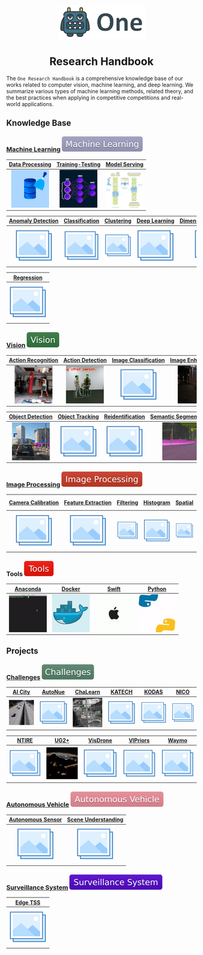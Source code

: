 <div align="center">
<img src="data/one.png">

Research Handbook
=============================
</div>

The `One Research Handbook` is a comprehensive knowledge base of our works
related to computer vision, machine learning, and deep learning. We summarize
various types of machine learning methods, related theory, and the best
practices when applying in competitive competitions and real-world applications.

## Knowledge Base

### [Machine Learning](machine_learning/README.md) ![Machine Learning](data/badge/machine_learning.svg)

|            [Data&nbsp;Processing](machine_learning/data_processing/README.md)            |        [Training-Testing](machine_learning/training/README.md)         |     [Model&nbsp;Serving](machine_learning/serving/README.md)     |
|:----------------------------------------------------------------------------------------:|:----------------------------------------------------------------------:|:----------------------------------------------------------------:|
| ![Data&nbsp;Processing](machine_learning/data_processing/data/data_processing_small.gif) | ![Training-Testing](machine_learning/training/data/training_small.gif) | ![Model&nbsp;Serving](machine_learning/serving/data/serving.gif) |

| [Anomaly&nbsp;Detection](machine_learning/anomaly_detection/README.md) | [Classification](machine_learning/classification/README.md) | [Clustering](machine_learning/clustering/README.md) | [Deep&nbsp;Learning](machine_learning/deep_learning/README.md) | [Dimensionality&nbsp;Reduction](machine_learning/dimensionality_reduction/README.md) | [Neural&nbsp;Network](machine_learning/neural_network/README.md) |
|:----------------------------------------------------------------------:|:-----------------------------------------------------------:|:---------------------------------------------------:|:--------------------------------------------------------------:|:------------------------------------------------------------------------------------:|:----------------------------------------------------------------:|
|               ![Anomaly&nbsp;Detection](data/photo.png)                |              ![Classification](data/photo.png)              |            ![Clustering](data/photo.png)            |             ![Deep&nbsp;Learning](data/photo.png)              |                   ![Dimensionality&nbsp;Reduction](data/photo.png)                   |              ![Neural&nbsp;Network](data/photo.png)              |

| [Regression](machine_learning/regression/README.md) | 
|:---------------------------------------------------:|
|            ![Regression](data/photo.png)            | 

### [Vision](vision/README.md) ![Vision](data/badge/vision.svg)

|             [Action&nbsp;Recognition](vision/action_recognition/README.md)              |            [Action&nbsp;Detection](vision/action_detection/README.md)             | [Image&nbsp;Classification](vision/image_classification/README.md) |             [Image&nbsp;Enhancement](vision/image_enhancement/README.md)             |               [Instance&nbsp;Segmentation](vision/instance_segmentation/README.md)               |           [Lane&nbsp;Detection](vision/lane_detection/README.md)            |
|:---------------------------------------------------------------------------------------:|:---------------------------------------------------------------------------------:|:------------------------------------------------------------------:|:------------------------------------------------------------------------------------:|:------------------------------------------------------------------------------------------------:|:---------------------------------------------------------------------------:|
| ![Action&nbsp;Recognition](vision/action_recognition/data/action_recognition_small.gif) | ![Action&nbsp;Detection](vision/action_detection/data/action_detection_small.gif) |            ![Image&nbsp;Classification](data/photo.png)            | ![Image&nbsp;Enhancement](vision/image_enhancement/data/image_enhancement_small.gif) | ![Instance&nbsp;Segmentation](vision/instance_segmentation/data/instance_segmentation_small.gif) | ![Lane&nbsp;Detection](vision/lane_detection/data/lane_detection_small.gif) |

|         [Object&nbsp;Detection](vision/object_detection/README.md)          | [Object&nbsp;Tracking](vision/object_tracking/README.md) | [Reidentification](vision/reidentification/README.md) |               [Semantic&nbsp;Segmentation](vision/semantic_segmentation/README.md)               | 
|:---------------------------------------------------------------------------:|:--------------------------------------------------------:|:-----------------------------------------------------:|:------------------------------------------------------------------------------------------------:|
| ![Object&nbsp;Detection](vision/object_detection/data/object_detection.gif) |         ![Object&nbsp;Tracking](data/photo.png)          |          ![Reidentification](data/photo.png)          | ![Semantic&nbsp;Segmentation](vision/semantic_segmentation/data/semantic_segmentation_small.gif) | 

### [Image Processing](image_processing/README.md) ![Image Processing](data/badge/image_processing.svg)

| [Camera&nbsp;Calibration](image_processing/camera_calibration/README.md) | [Feature&nbsp;Extraction](image_processing/feature_extraction/README.md) | [Filtering](image_processing/filtering/README.md) | [Histogram](image_processing/histogram/README.md) | [Spatial](image_processing/spatial/README.md) | [Spatial Temporal](image_processing/spatial_temporal/README.md) |
|:------------------------------------------------------------------------:|:------------------------------------------------------------------------:|:-------------------------------------------------:|:-------------------------------------------------:|:---------------------------------------------:|:---------------------------------------------------------------:|
|                ![Camera&nbsp;Calibratio](data/photo.png)                 |                ![Feature&nbsp;Extraction](data/photo.png)                |           ![Filtering](data/photo.png)            |           ![Histogram](data/photo.png)            |          ![Spatial](data/photo.png)           |               ![Spatial Temporal](data/photo.png)               |

### Tools ![Tools](data/badge/tools.svg)

|    [Anaconda ](tools/anaconda.md)    |    [Docker](tools/docker.md)     |    [Swift](tools/swift.md)     |    [Python](tools/python.md)     |
|:------------------------------------:|:--------------------------------:|:------------------------------:|:--------------------------------:|
| ![Anaconda](tools/data/anaconda.gif) | ![Docker](tools/data/docker.gif) | ![Swift](tools/data/apple.gif) | ![Python](tools/data/python.gif) |


## Projects

### [Challenges](challenges/README.md) ![Challenges](data/badge/challenges.svg)

|        [AI&nbsp;City](challenges/ai_city/README.md)        | [AutoNue](challenges/autonue/README.md) |        [ChaLearn](challenges/chalearn/README.md)         | [KATECH](challenges/katech/README.md) | [KODAS](challenges/kodas/README.md) | [NICO](challenges/nico/README.md) |
|:----------------------------------------------------------:|:---------------------------------------:|:--------------------------------------------------------:|:-------------------------------------:|:-----------------------------------:|:---------------------------------:|
| ![AI&nbsp;City](challenges/ai_city/data/ai_city_small.gif) |       ![AutoNue](data/photo.png)        | ![ChaLearn](challenges/chalearn/data/chalearn_small.gif) |       ![KATECH](data/photo.png)       |      ![KODAS](data/photo.png)       |      ![NICO](data/photo.png)      |

| [NTIRE](challenges/ntire/README.md) |       [UG2+](challenges/ug2/README.md)       | [VisDrone](challenges/visdrone/README.md) | [VIPriors](challenges/vipriors/README.md) | [Waymo](challenges/waymo/README.md) |
|:-----------------------------------:|:--------------------------------------------:|:-----------------------------------------:|:-----------------------------------------:|:-----------------------------------:|
|      ![NTIRE](data/photo.png)       |  ![UG2+](challenges/ug2/data/ug2_small.gif)  |        ![VisDrone](data/photo.png)        |        ![VIPriors](data/photo.png)        |      ![Waymo](data/photo.png)       |

### [Autonomous Vehicle](autonomous_vehicle/README.md) ![Autonomous Vehicle](data/badge/autonomous_vehicle.svg)

| [Autonomous&nbsp;Sensor](autonomous_vehicle/autonomous_sensor/README.md) | [Scene&nbsp;Understanding](autonomous_vehicle/scene_understanding/README.md) |
|:------------------------------------------------------------------------:|:----------------------------------------------------------------------------:|
|                ![Autonomous&nbsp;Sensor](data/photo.png)                 |                 ![Scene&nbsp;Understanding](data/photo.png)                  |

### [Surveillance System](surveillance_system/README.md) ![Surveillance System](data/badge/surveillance_system.svg)

| [Edge&nbsp;TSS](surveillance_system/edge_tss/README.md) |
|:-------------------------------------------------------:|
|            ![Edge&nbsp;TSS](data/photo.png)             |
